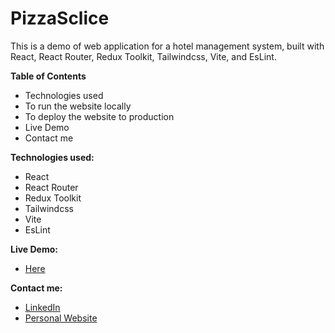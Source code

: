 # PizzaSclice

This is a demo of web application for a hotel management system, built with React, React Router, Redux Toolkit, Tailwindcss, Vite, and EsLint.

**Table of Contents**

- Technologies used
- To run the website locally
- To deploy the website to production
- Live Demo
- Contact me

**Technologies used:**

- React
- React Router
- Redux Toolkit
- Tailwindcss
- Vite
- EsLint

**Live Demo:**

- [Here](https://wildoasis.netlify.app/)

**Contact me:**

- [LinkedIn](https://www.linkedin.com/in/abdulhamidyousef/)
- [Personal Website](https://abdelhamid99.netlify.app/)
